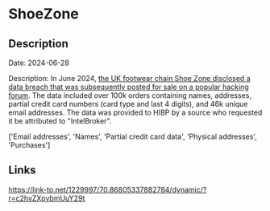 # ShoeZone

## Description

Date: 2024-06-28

Description:
In June 2024, <a href="https://cybernews.com/news/shoezone-cyberattack-uk-retail-breach/" target="_blank" rel="noopener">the UK footwear chain Shoe Zone disclosed a data breach that was subsequently posted for sale on a popular hacking forum</a>. The data included over 100k orders containing names, addresses, partial credit card numbers (card type and last 4 digits), and 46k unique email addresses. The data was provided to HIBP by a source who requested it be attributed to &quot;IntelBroker&quot;.


['Email addresses', 'Names', 'Partial credit card data', 'Physical addresses', 'Purchases']

## Links

https://link-to.net/1229997/70.86805337882784/dynamic/?r=c2hvZXpvbmUuY29t